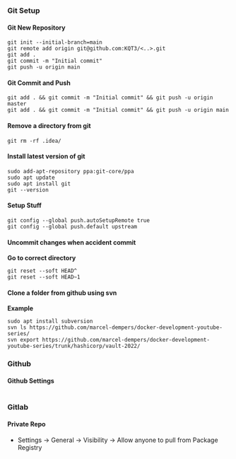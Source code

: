 ### Git Setup

#### Git New Repository

```
git init --initial-branch=main
git remote add origin git@github.com:KQT3/<..>.git
git add .
git commit -m "Initial commit"
git push -u origin main
```

#### Git Commit and Push
```
git add . && git commit -m "Initial commit" && git push -u origin master
git add . && git commit -m "Initial commit" && git push -u origin main
```

#### Remove a directory from git
```
git rm -rf .idea/
```

#### Install latest version of git

```
sudo add-apt-repository ppa:git-core/ppa
sudo apt update
sudo apt install git
git --version
```

#### Setup Stuff

```
git config --global push.autoSetupRemote true
git config --global push.default upstream
```

#### Uncommit changes when accident commit
**Go to correct directory**
```
git reset --soft HEAD^
git reset --soft HEAD~1
```

#### Clone a folder from github using svn
**Example**
```
sudo apt install subversion
svn ls https://github.com/marcel-dempers/docker-development-youtube-series/
svn export https://github.com/marcel-dempers/docker-development-youtube-series/trunk/hashicorp/vault-2022/
```

### Github

#### Github Settings

```

```

### Gitlab

#### Private Repo

- Settings -> General -> Visibility -> Allow anyone to pull from Package Registry

